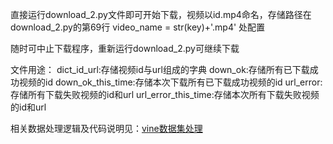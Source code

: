 直接运行download_2.py文件即可开始下载，视频以id.mp4命名，存储路径在download_2.py的第69行  video_name = str(key)+'.mp4'  处配置

随时可中止下载程序，重新运行download_2.py可继续下载

文件用途：
dict_id_url:存储视频id与url组成的字典
down_ok:存储所有已下载成功视频的id
down_ok_this_time:存储本次下载所有已下载成功视频的id
url_error:存储所有下载失败视频的id和url
url_error_this_time:存储本次所有下载失败视频的id和url

相关数据处理逻辑及代码说明见：[vine数据集处理](https://hodgeli.github.io/2017/11/30/handle-tag/ "blog")